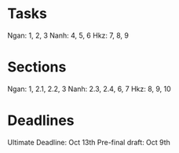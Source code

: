 # Tasks
Ngan: 1, 2, 3
Nanh: 4, 5, 6
Hkz: 7, 8, 9
# Sections 
Ngan: 1, 2.1, 2.2, 3
Nanh: 2.3, 2.4, 6, 7
Hkz: 8, 9, 10
# Deadlines
Ultimate Deadline: Oct 13th
Pre-final draft: Oct 9th
